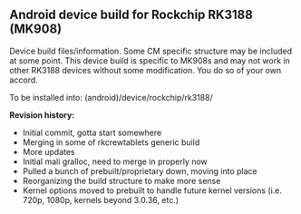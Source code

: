 Android device build for Rockchip RK3188 (MK908)
--------------

Device build files/information. Some CM specific structure
may be included at some point. This device build is specific
to MK908s and may not work in other RK3188 devices without
some modification. You do so of your own accord.

To be installed into: (android)/device/rockchip/rk3188/

**Revision history:**
- Initial commit, gotta start somewhere
- Merging in some of rkcrewtablets generic build
- More updates
- Initial mali gralloc, need to merge in properly now
- Pulled a bunch of prebuilt/proprietary down, moving into place
- Reorganizing the build structure to make more sense
- Kernel options moved to prebuilt to handle future kernel versions
(i.e. 720p, 1080p, kernels beyond 3.0.36, etc.)

